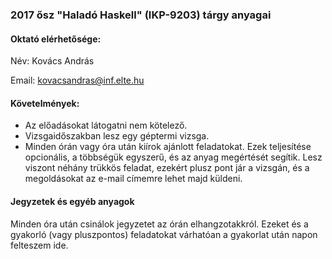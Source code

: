 ### 2017 ősz "Haladó Haskell" (IKP-9203) tárgy anyagai

#### Oktató elérhetősége:

Név: Kovács András

Email: kovacsandras@inf.elte.hu

#### Követelmények:

- Az előadásokat látogatni nem kötelező.
- Vizsgaidőszakban lesz egy géptermi vizsga.
- Minden órán vagy óra után kiírok ajánlott feladatokat. Ezek teljesítése opcionális, a többségük egyszerű, és az anyag megértését segítik. Lesz viszont néhány trükkös feladat, ezekért plusz pont jár a vizsgán, és a megoldásokat az e-mail címemre lehet majd küldeni.

#### Jegyzetek és egyéb anyagok

Minden óra után csinálok jegyzetet az órán elhangzotakkról. Ezeket és a gyakorló (vagy pluszpontos) feladatokat várhatóan a gyakorlat után napon felteszem ide.
